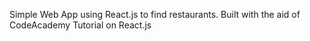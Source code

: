 Simple Web App using React.js to find restaurants. Built with the aid of CodeAcademy Tutorial on React.js
